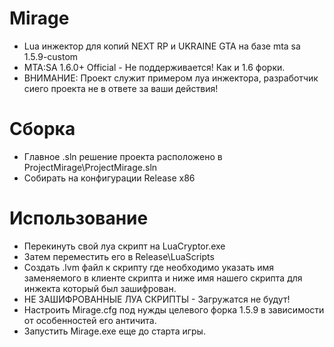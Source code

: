 # Mirage
- Lua инжектор для копий NEXT RP и UKRAINE GTA на базе mta sa 1.5.9-custom
- MTA:SA 1.6.0+ Official - Не поддерживается! Как и 1.6 форки.
- ВНИМАНИЕ: Проект служит примером луа инжектора, разработчик сиего проекта не в ответе за ваши действия!

# Сборка
- Главное .sln решение проекта расположено в ProjectMirage\ProjectMirage.sln
- Собирать на конфигурации Release x86

# Использование
- Перекинуть свой луа скрипт на LuaCryptor.exe 
- Затем переместить его в Release\LuaScripts
- Создать .lvm файл к скрипту где необходимо указать имя заменяемого в клиенте скрипта и ниже имя нашего скрипта для инжекта который был зашифрован.
- НЕ ЗАШИФРОВАННЫЕ ЛУА СКРИПТЫ - Загружатся не будут!
- Настроить Mirage.cfg под нужды целевого форка 1.5.9 в зависимости от особенностей его античита.
- Запустить Mirage.exe еще до старта игры.
